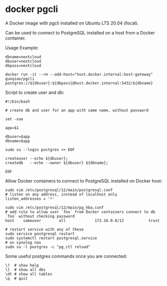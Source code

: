 # docker pgcli

A Docker image with pgcli installed on Ubuntu LTS 20.04 (focal).

Can be used to connect to PostgreSQL installed on a host from a Docker container.

Usage Example:

```
dbname=nextcloud
dbuser=nextcloud
dbpass=nextcloud

docker run -it --rm --add-host="host.docker.internal:host-gateway" guoqiao/pgcli postgres://${dbuser}:${dbpass}@host.docker.internal:5432/${dbname}
```

Script to create user and db:

```
#!/bin/bash

# create db and user for an app with same name, without password

set -xue

app=$1

dbuser=$app
dbname=$app

sudo su --login postgres << EOF

createuser --echo ${dbuser};
createdb   --echo --owner ${dbuser} ${dbname};

EOF
```

Allow Docker containers to connect to PostgreSQL installed on Docker host:

```
sudo vim /etc/postgresql/12/main/postgresql.conf
# listen on any address, instead of localhost only
listen_addresses = '*'

sudo vim /etc/postgresql/12/main/pg_hba.conf
# add rule to allow user `foo` from Docker containers connect to db `foo` without checking password
host    sameuser        all             172.16.0.0/12           trust

# restart service with any of these
sudo service postgresql restart
sudo systemctl restart postgresql.service
# on synolog nas
sudo su -l postgres -c "pg_ctl reload"
```

Some useful postgres commands once you are connected:

```
\?  # show help
\l  # show all dbs
\dt # show all tables
\q  # quit
```
